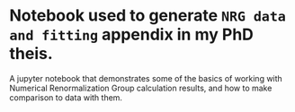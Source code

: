 # Notebook used to generate `NRG data and fitting` appendix in my PhD theis.

A jupyter notebook that demonstrates some of the basics of working with Numerical Renormalization Group calculation results, and how to make comparison to data with them.
